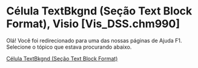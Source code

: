 
# Célula TextBkgnd (Seção Text Block Format), Visio [Vis_DSS.chm990]

Olá! Você foi redirecionado para uma das nossas páginas de Ajuda F1. Selecione o tópico que estava procurando abaixo.

[Célula TextBkgnd (Seção Text Block Format)](http://msdn.microsoft.com/library/a238bf1c-1acd-eacd-22f3-a48acaaa4549%28Office.15%29.aspx)
